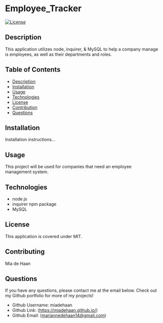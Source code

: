# Employee_Tracker

[![License](https://img.shields.io/badge/License-MIT-blue.svg)](https://opensource.org/licenses/MIT)


## Description 
This application utilizes node, inquirer, &amp; MySQL to help a company manage is employees, as well as their departments and roles. 

## Table of Contents
- [Description](#Description)
- [Installation](#Installation)
- [Usage](#Usage)
- [Technologies](#Technologies)
- [License](#License)
- [Contribution](#Contribution)
- [Questions](#Questions)


## Installation
Installation instructions...
    
## Usage
This project will be used for companies that need an employee management system. 

## Technologies
- node.js
- inquirer npm package
- MySQL
    
## License
This application is covered under MIT.
    
## Contributing
Mia de Haan
    
## Questions
If you have any questions, please contact me at the email below. Check out my Github portfolio for more of my projects!

- Github Username: miadehaan
- Github Link: (https://miadehaan.github.io/)
- Github Email: (mariannedehaan14@gmail.com)

